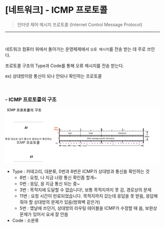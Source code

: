 # [네트워크] - ICMP 프로토콜

> 인터넷 제어 메시지 프로토콜 (Internet Control Message Protocol)

<hr>

<br>

네트워크 컴퓨터 위에서 돌아가는 운영체제에서 `오류 메시지`를 전송 받는 데 주로 쓰인다.

프로토콜 구조의 Type과 Code를 통해 오류 메시지를 전송 받는다.

ex) 상대방이랑 통신이 되나 안되나 확인하는 프로토콜

<br>

### - ICMP 프로토콜의 구조

![image-20230120013743628](%5B%EB%84%A4%ED%8A%B8%EC%9B%8C%ED%81%AC%5D%20-%20ICMP%20%ED%94%84%EB%A1%9C%ED%86%A0%EC%BD%9C.assets/image-20230120013743628.png)

- Type : 카테고리, 대분류, 0번과 8번은 ICMP가 상대방과 통신을 확인하는 것
  - 8번 : 요청, 나 지금 너랑 통신 확인좀 할게~
  - 0번 : 응답, 응 지금 통신 되는 중~
  - 3번 : 목적지에 도달할 수 없습니다!, 보통 목적지까지 못 감, 경로상의 문제
  - 11번 : 요청 시간이 만료되었습니다. 목적지까지 갔는데 응답을 못 받음, 응답해줘야 할 상대방의 문제가 있음(방화벽 같은거)
  - 5번 : 옜날에 쓰던거, 상대방의 라우팅 테이블을 ICMP가 수정할 때 씀, 보완상 문제가 있어서 요새 잘 안씀
- Code : 소분류